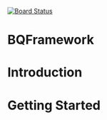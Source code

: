 [![Board Status](https://nicklasw-outlook.visualstudio.com/3313b553-fe8e-445a-916a-17587a8a64bc/c871cda7-07b3-425d-a54e-b208001b5299/_apis/work/boardbadge/be61f0bd-8688-4851-8487-c62b2109c5f9?columnOptions=1)](https://nicklasw-outlook.visualstudio.com/3313b553-fe8e-445a-916a-17587a8a64bc/_boards/board/t/c871cda7-07b3-425d-a54e-b208001b5299/Microsoft.RequirementCategory/)
# BQFramework

# Introduction

# Getting Started